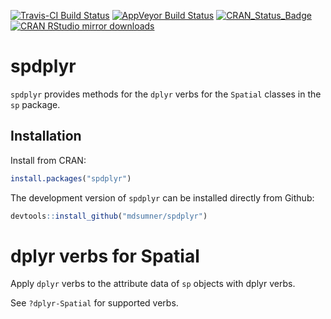 
[![Travis-CI Build Status](https://travis-ci.org/mdsumner/spdplyr.svg?branch=master)](https://travis-ci.org/mdsumner/spdplyr) [![AppVeyor Build Status](https://ci.appveyor.com/api/projects/status/github/mdsumner/spdplyr?branch=master&svg=true)](https://ci.appveyor.com/project/mdsumner/spdplyr) [![CRAN\_Status\_Badge](http://www.r-pkg.org/badges/version/spdplyr)](https://cran.r-project.org/package=spdplyr) [![CRAN RStudio mirror downloads](http://cranlogs.r-pkg.org/badges/spdplyr)](http://www.r-pkg.org/pkg/spdplyr)

<!-- README.md is generated from README.Rmd. Please edit that file -->
spdplyr
=======

`spdplyr` provides methods for the `dplyr` verbs for the `Spatial` classes in the `sp` package.

Installation
------------

Install from CRAN:

``` r
install.packages("spdplyr")
```

The development version of `spdplyr` can be installed directly from Github:

``` r
devtools::install_github("mdsumner/spdplyr")
```

dplyr verbs for Spatial
=======================

Apply `dplyr` verbs to the attribute data of `sp` objects with dplyr verbs.

See `?dplyr-Spatial` for supported verbs.
